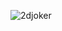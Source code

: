 <p align="center">
</p>





<p><img align="left" src="https://github-readme-stats.vercel.app/api/top-langs?username=2djoker&show_icons=true&locale=en&layout=compact" alt="2djoker" /></p>
